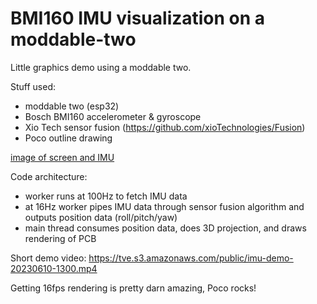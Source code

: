 BMI160 IMU visualization on a moddable-two
==========================================

Little graphics demo using a moddable two.

Stuff used:

- moddable two (esp32)
- Bosch BMI160 accelerometer & gyroscope
- Xio Tech sensor fusion (https://github.com/xioTechnologies/Fusion)
- Poco outline drawing

[image of screen and IMU](./Screen-20230610-132807.png)

Code architecture:

- worker runs at 100Hz to fetch IMU data
- at 16Hz worker pipes IMU data through sensor fusion algorithm and outputs position data (roll/pitch/yaw)
- main thread consumes position data, does 3D projection, and draws rendering of PCB

Short demo video: https://tve.s3.amazonaws.com/public/imu-demo-20230610-1300.mp4

Getting 16fps rendering is pretty darn amazing, Poco rocks!
